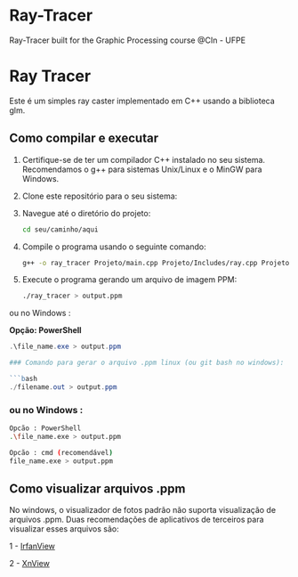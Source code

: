 # Ray-Tracer

Ray-Tracer built for the Graphic Processing course @CIn - UFPE

# Ray Tracer

Este é um simples ray caster implementado em C++ usando a biblioteca glm.

## Como compilar e executar

1. Certifique-se de ter um compilador C++ instalado no seu sistema. Recomendamos o g++ para sistemas Unix/Linux e o MinGW para Windows.

2. Clone este repositório para o seu sistema:

3. Navegue até o diretório do projeto:

    ```bash
    cd seu/caminho/aqui
    ```

4. Compile o programa usando o seguinte comando:

    ```bash
    g++ -o ray_tracer Projeto/main.cpp Projeto/Includes/ray.cpp Projeto/Includes/camera.cpp Projeto/Includes/sphere.cpp Projeto/Includes/plane.cpp Projeto/Includes/hitable_list.cpp Projeto/Includes/color.cpp
    ```

5. Execute o programa gerando um arquivo de imagem PPM:

    ```bash
    ./ray_tracer > output.ppm
    ```

ou no Windows :

**Opção: PowerShell**
```powershell
.\file_name.exe > output.ppm

### Comando para gerar o arquivo .ppm linux (ou git bash no windows):

```bash
./filename.out > output.ppm
```

### ou no Windows :

```bash
Opcão : PowerShell
.\file_name.exe > output.ppm

Opcão : cmd (recomendável)
file_name.exe > output.ppm
```

## Como visualizar arquivos .ppm

No windows, o visualizador de fotos padrão não suporta visualização de arquivos .ppm. Duas recomendações de aplicativos de terceiros para visualizar esses arquivos são:

1 - [IrfanView](https://www.irfanview.com/)

2 - [XnView](https://www.xnview.com/en/)
